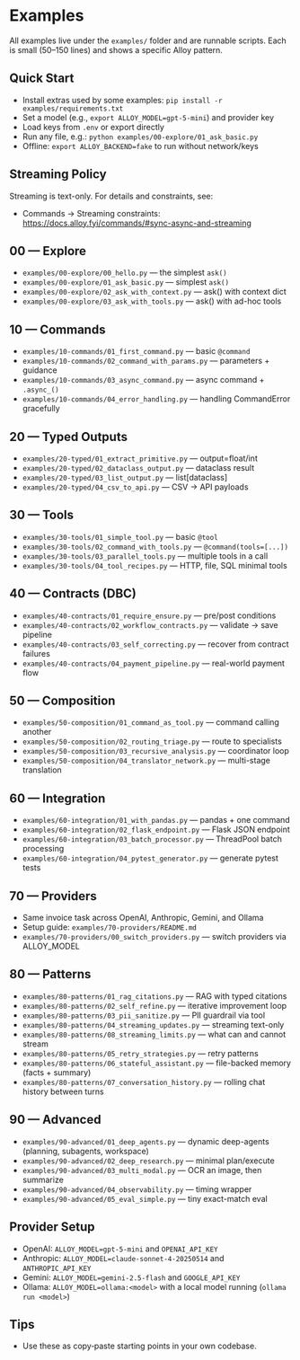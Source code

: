 # Examples

All examples live under the `examples/` folder and are runnable scripts. Each is small (50–150 lines) and shows a specific Alloy pattern.

## Quick Start

- Install extras used by some examples: `pip install -r examples/requirements.txt`
- Set a model (e.g., `export ALLOY_MODEL=gpt-5-mini`) and provider key
- Load keys from `.env` or export directly
- Run any file, e.g.: `python examples/00-explore/01_ask_basic.py`
- Offline: `export ALLOY_BACKEND=fake` to run without network/keys

## Streaming Policy

Streaming is text-only. For details and constraints, see:
- Commands → Streaming constraints: https://docs.alloy.fyi/commands/#sync-async-and-streaming

## 00 — Explore

- `examples/00-explore/00_hello.py` — the simplest `ask()`
- `examples/00-explore/01_ask_basic.py` — simplest `ask()`
- `examples/00-explore/02_ask_with_context.py` — ask() with context dict
- `examples/00-explore/03_ask_with_tools.py` — ask() with ad-hoc tools

## 10 — Commands

- `examples/10-commands/01_first_command.py` — basic `@command`
- `examples/10-commands/02_command_with_params.py` — parameters + guidance
- `examples/10-commands/03_async_command.py` — async command + `.async_()`
- `examples/10-commands/04_error_handling.py` — handling CommandError gracefully

## 20 — Typed Outputs

- `examples/20-typed/01_extract_primitive.py` — output=float/int
- `examples/20-typed/02_dataclass_output.py` — dataclass result
- `examples/20-typed/03_list_output.py` — list[dataclass]
- `examples/20-typed/04_csv_to_api.py` — CSV → API payloads

## 30 — Tools

- `examples/30-tools/01_simple_tool.py` — basic `@tool`
- `examples/30-tools/02_command_with_tools.py` — `@command(tools=[...])`
- `examples/30-tools/03_parallel_tools.py` — multiple tools in a call
- `examples/30-tools/04_tool_recipes.py` — HTTP, file, SQL minimal tools

## 40 — Contracts (DBC)

- `examples/40-contracts/01_require_ensure.py` — pre/post conditions
- `examples/40-contracts/02_workflow_contracts.py` — validate → save pipeline
- `examples/40-contracts/03_self_correcting.py` — recover from contract failures
- `examples/40-contracts/04_payment_pipeline.py` — real-world payment flow

## 50 — Composition

- `examples/50-composition/01_command_as_tool.py` — command calling another
- `examples/50-composition/02_routing_triage.py` — route to specialists
- `examples/50-composition/03_recursive_analysis.py` — coordinator loop
- `examples/50-composition/04_translator_network.py` — multi-stage translation

## 60 — Integration

- `examples/60-integration/01_with_pandas.py` — pandas + one command
- `examples/60-integration/02_flask_endpoint.py` — Flask JSON endpoint
- `examples/60-integration/03_batch_processor.py` — ThreadPool batch processing
- `examples/60-integration/04_pytest_generator.py` — generate pytest tests

## 70 — Providers

- Same invoice task across OpenAI, Anthropic, Gemini, and Ollama
- Setup guide: `examples/70-providers/README.md`
- `examples/70-providers/00_switch_providers.py` — switch providers via ALLOY_MODEL

## 80 — Patterns

- `examples/80-patterns/01_rag_citations.py` — RAG with typed citations
- `examples/80-patterns/02_self_refine.py` — iterative improvement loop
- `examples/80-patterns/03_pii_sanitize.py` — PII guardrail via tool
- `examples/80-patterns/04_streaming_updates.py` — streaming text-only
- `examples/80-patterns/08_streaming_limits.py` — what can and cannot stream
- `examples/80-patterns/05_retry_strategies.py` — retry patterns
- `examples/80-patterns/06_stateful_assistant.py` — file-backed memory (facts + summary)
- `examples/80-patterns/07_conversation_history.py` — rolling chat history between turns

## 90 — Advanced

- `examples/90-advanced/01_deep_agents.py` — dynamic deep-agents (planning, subagents, workspace)
- `examples/90-advanced/02_deep_research.py` — minimal plan/execute
- `examples/90-advanced/03_multi_modal.py` — OCR an image, then summarize
- `examples/90-advanced/04_observability.py` — timing wrapper
- `examples/90-advanced/05_eval_simple.py` — tiny exact-match eval

## Provider Setup

- OpenAI: `ALLOY_MODEL=gpt-5-mini` and `OPENAI_API_KEY`
- Anthropic: `ALLOY_MODEL=claude-sonnet-4-20250514` and `ANTHROPIC_API_KEY`
- Gemini: `ALLOY_MODEL=gemini-2.5-flash` and `GOOGLE_API_KEY`
- Ollama: `ALLOY_MODEL=ollama:<model>` with a local model running (`ollama run <model>`)

## Tips

- Use these as copy‑paste starting points in your own codebase.

